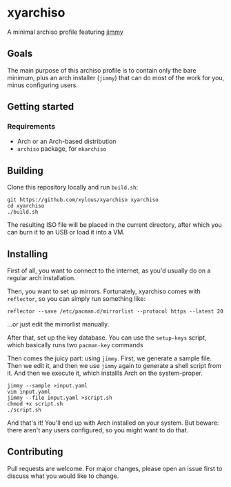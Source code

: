 # xyarchiso

A minimal archiso profile featuring [jimmy](https://github.com/xylous/jimmy)

## Goals

The main purpose of this archiso profile is to contain only the bare minimum,
plus an arch installer (`jimmy`) that can do most of the work for you, minus
configuring users.

## Getting started

### Requirements

- Arch or an Arch-based distribution
- `archiso` package, for `mkarchiso`

## Building

Clone this repository locally and run `build.sh`:

```
git https://github.com/xylous/xyarchiso xyarchiso
cd xyarchiso
./build.sh
```

The resulting ISO file will be placed in the current directory, after which you
can burn it to an USB or load it into a VM.

## Installing

First of all, you want to connect to the internet, as you'd usually do on a
regular arch installation.

Then, you want to set up mirrors. Fortunately, xyarchiso comes with
`reflector`, so you can simply run something like:

```
reflector --save /etc/pacman.d/mirrorlist --protocol https --latest 20
```

...or just edit the mirrorlist manually.

After that, set up the key database. You can use the `setup-keys` script, which
basically runs two `pacman-key` commands

Then comes the juicy part: using `jimmy`. First, we generate a sample file. Then
we edit it, and then we use `jimmy` again to generate a shell script from it.
And then we execute it, which installls Arch on the system-proper.

```
jimmy --sample >input.yaml
vim input.yaml
jimmy --file input.yaml >script.sh
chmod +x script.sh
./script.sh
```

And that's it! You'll end up with Arch installed on your system. But beware:
there aren't any users configured, so you might want to do that.

## Contributing

Pull requests are welcome. For major changes, please open an issue first to
discuss what you would like to change.
